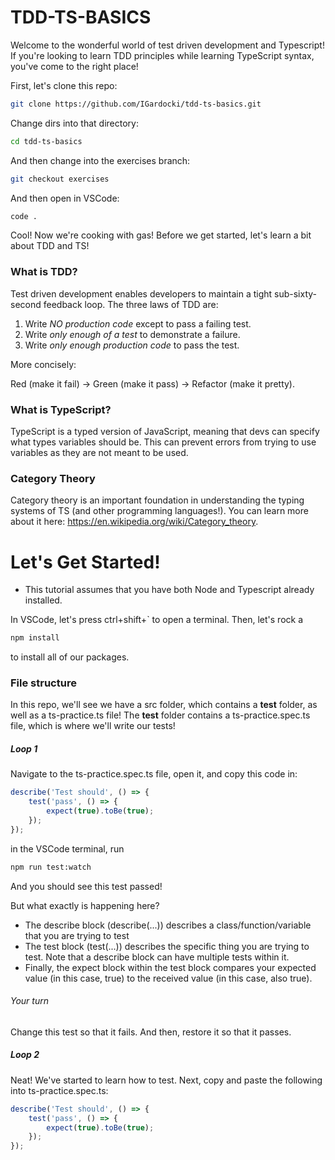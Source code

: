 # TDD-TS-BASICS
Welcome to the wonderful world of test driven development and Typescript! If you're looking to learn TDD principles while learning TypeScript syntax, you've come to the right place!

First, let's clone this repo:
``` bash
git clone https://github.com/IGardocki/tdd-ts-basics.git
```

Change dirs into that directory:
``` bash
cd tdd-ts-basics
```

And then change into the exercises branch:
``` bash
git checkout exercises
```

And then open in VSCode:
``` bash
code .
```

Cool! Now we're cooking with gas! Before we get started, let's learn a bit about TDD and TS!

### What is TDD?
Test driven development enables developers to maintain a tight
sub-sixty-second feedback loop. The three laws of TDD are: 

1. Write _NO production code_ except to pass a failing test.
1. Write _only enough of a test_ to demonstrate a failure.
1. Write _only enough production code_ to pass the test.

More concisely:

Red (make it fail) -> Green (make it pass) -> Refactor (make it pretty).

### What is TypeScript?
TypeScript is a typed version of JavaScript, meaning that devs can specify what types variables should be. This can prevent errors from trying to use variables as they are not meant to be used.

### Category Theory
Category theory is an important foundation in understanding the typing systems of TS (and other programming languages!). You can learn more about it here: https://en.wikipedia.org/wiki/Category_theory.

# Let's Get Started!

* This tutorial assumes that you have both Node and Typescript already installed.

In VSCode, let's press ctrl+shift+` to open a terminal. Then, let's rock a 
``` bash
npm install
```
to install all of our packages.

### File structure
In this repo, we'll see we have a src folder, which contains a __test__ folder, as well as a ts-practice.ts file! The __test__ folder contains a ts-practice.spec.ts file, which is where we'll write our tests!

##### Loop 1
Navigate to the ts-practice.spec.ts file, open it, and copy this code in:

``` typescript
describe('Test should', () => {
    test('pass', () => {
        expect(true).toBe(true);
    });
});
```
in the VSCode terminal, run
``` bash
npm run test:watch
```

And you should see this test passed!

But what exactly is happening here?
- The describe block (describe(...)) describes a class/function/variable that you are trying to test
- The test block (test(...)) describes the specific thing you are trying to test. Note that a describe block can have multiple tests within it.
- Finally, the expect block within the test block compares your expected value (in this case, true) to the received value (in this case, also true).

###### Your turn
Change this test so that it fails. And then, restore it so that it passes.

##### Loop 2
Neat! We've started to learn how to test. Next, copy and paste the following into ts-practice.spec.ts:
``` typescript
describe('Test should', () => {
    test('pass', () => {
        expect(true).toBe(true);
    });
});
```


